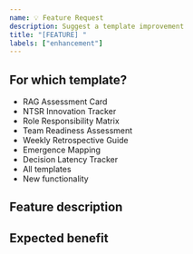 ```yaml
---
name: 💡 Feature Request
description: Suggest a template improvement
title: "[FEATURE] "
labels: ["enhancement"]
---
```


## For which template?
<!-- Select the template for improvement -->
- RAG Assessment Card
- NTSR Innovation Tracker
- Role Responsibility Matrix
- Team Readiness Assessment
- Weekly Retrospective Guide
- Emergence Mapping
- Decision Latency Tracker
- All templates
- New functionality

## Feature description
<!-- What improvement are you suggesting? -->

## Expected benefit
<!-- How will this improve work with templates? -->
